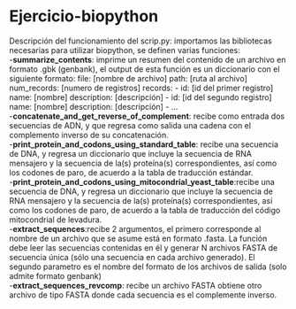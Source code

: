 # Ejercicio-biopython
Descripción del funcionamiento del scrip.py: importamos las bibliotecas necesarias para utilizar biopython, se definen varias funciones:  
-**summarize_contents**: imprime un resumen del contenido de un archivo en formato .gbk (genbank), el output de esta función es un diccionario con el siguiente formato: file: [nombre de archivo] path: [ruta al archivo] num_records: [numero de registros] records: - id: [id del primer registro] name: [nombre] description: [descripción] - id: [id del segundo registro] name: [nombre] description: [descripción] - ...   
-**concatenate_and_get_reverse_of_complement**: recibe como entrada dos secuencias de ADN, y que regresa como salida una cadena con el complemento inverso de su concatenación.   
-**print_protein_and_codons_using_standard_table**: recibe una secuencia de DNA,  y regresa un diccionario que incluye la secuencia de RNA mensajero y la secuencia de la(s) proteína(s) correspondientes, así como los codones de paro, de acuerdo a la tabla de traducción estándar.    
-**print_protein_and_codons_using_mitocondrial_yeast_table**:recibe una secuencia de DNA,  y regresa un diccionario que incluye la secuencia de RNA mensajero y la secuencia de la(s) proteína(s) correspondientes, así como los codones de paro, de acuerdo a la tabla de traducción del código mitocondrial de levadura.     
-**extract_sequences**:recibe 2 argumentos, el primero corresponde al nombre de un archivo que se asume está en formato .fasta. La función debe leer las secuencias contenidas en él y generar N archivos FASTA de secuencia única (sólo una secuencia en cada archivo generado). El segundo parametro es el nombre del formato de los archivos de salida (solo admite formato genbank)     
-**extract_sequences_revcomp**: recibe un archivo FASTA obtiene otro archivo de tipo FASTA donde cada secuencia es el complemente inverso.      

